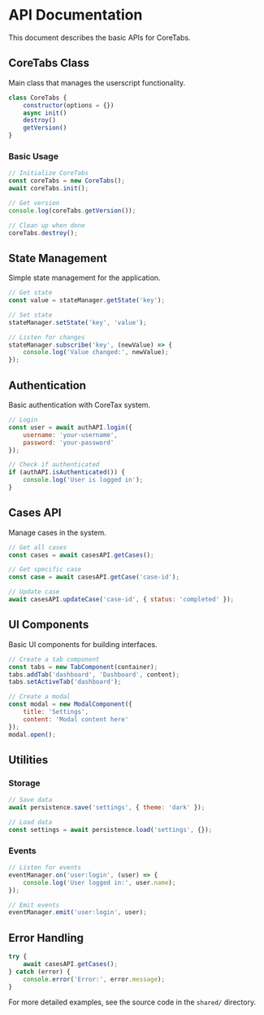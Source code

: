 # API Documentation

This document describes the basic APIs for CoreTabs.

## CoreTabs Class

Main class that manages the userscript functionality.

```javascript
class CoreTabs {
    constructor(options = {})
    async init()
    destroy()
    getVersion()
}
```

### Basic Usage

```javascript
// Initialize CoreTabs
const coreTabs = new CoreTabs();
await coreTabs.init();

// Get version
console.log(coreTabs.getVersion());

// Clean up when done
coreTabs.destroy();
```

## State Management

Simple state management for the application.

```javascript
// Get state
const value = stateManager.getState('key');

// Set state
stateManager.setState('key', 'value');

// Listen for changes
stateManager.subscribe('key', (newValue) => {
    console.log('Value changed:', newValue);
});
```

## Authentication

Basic authentication with CoreTax system.

```javascript
// Login
const user = await authAPI.login({
    username: 'your-username',
    password: 'your-password'
});

// Check if authenticated
if (authAPI.isAuthenticated()) {
    console.log('User is logged in');
}
```

## Cases API

Manage cases in the system.

```javascript
// Get all cases
const cases = await casesAPI.getCases();

// Get specific case
const case = await casesAPI.getCase('case-id');

// Update case
await casesAPI.updateCase('case-id', { status: 'completed' });
```

## UI Components

Basic UI components for building interfaces.

```javascript
// Create a tab component
const tabs = new TabComponent(container);
tabs.addTab('dashboard', 'Dashboard', content);
tabs.setActiveTab('dashboard');

// Create a modal
const modal = new ModalComponent({
    title: 'Settings',
    content: 'Modal content here'
});
modal.open();
```

## Utilities

### Storage

```javascript
// Save data
await persistence.save('settings', { theme: 'dark' });

// Load data
const settings = await persistence.load('settings', {});
```

### Events

```javascript
// Listen for events
eventManager.on('user:login', (user) => {
    console.log('User logged in:', user.name);
});

// Emit events
eventManager.emit('user:login', user);
```

## Error Handling

```javascript
try {
    await casesAPI.getCases();
} catch (error) {
    console.error('Error:', error.message);
}
```

For more detailed examples, see the source code in the `shared/` directory.